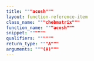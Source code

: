 ```yaml
---
title: """acosh"""
layout: function-reference-item
class_name: """chebmatrix"""
function_name: """acosh"""
snippet: """"""
qualifiers: """"""
return_type: """A"""
arguments: """(A)"""
---
```


